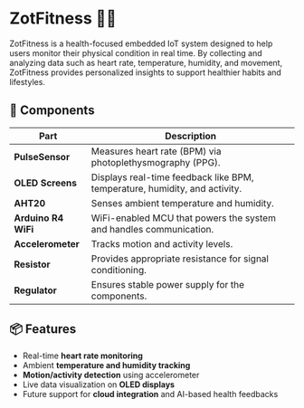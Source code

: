 # ZotFitness 🧠💪

ZotFitness is a health-focused embedded IoT system designed to help users monitor their physical condition in real time. By collecting and analyzing data such as heart rate, temperature, humidity, and movement, ZotFitness provides personalized insights to support healthier habits and lifestyles.

## 🧩 Components

| Part             | Description                                                                 |
|------------------|-----------------------------------------------------------------------------|
| **PulseSensor**  | Measures heart rate (BPM) via photoplethysmography (PPG).                  |
| **OLED Screens** | Displays real-time feedback like BPM, temperature, humidity, and activity. |
| **AHT20**        | Senses ambient temperature and humidity.                                   |
| **Arduino R4 WiFi** | WiFi-enabled MCU that powers the system and handles communication.       |
| **Accelerometer**| Tracks motion and activity levels.                                         |
| **Resistor**     | Provides appropriate resistance for signal conditioning.                   |
| **Regulator**    | Ensures stable power supply for the components.                           |

## 📦 Features

- Real-time **heart rate monitoring**
- Ambient **temperature and humidity tracking**
- **Motion/activity detection** using accelerometer
- Live data visualization on **OLED displays**
- Future support for **cloud integration** and AI-based health feedbacks
